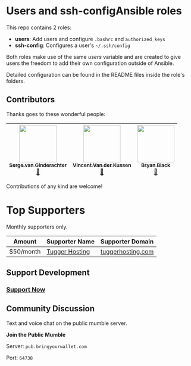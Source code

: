 # Users and ssh-configAnsible roles
This repo contains 2 roles:

- **users**: Add users and configure `.bashrc` and `authorized_keys`
- **ssh-config**: Configures a user's `~/.ssh/config`

Both roles make use of the same _users_ variable and are created to give users the freedom to add their own configuration outside of Ansible.

Detailed configuration can be found in the README files inside the role's folders.

## Contributors

Thanks goes to these wonderful people:

<!-- ALL-CONTRIBUTORS-LIST:START - Do not remove or modify this section -->
| [<img src="https://avatars2.githubusercontent.com/u/382239" width="100px;"/><br /><sub>Serge van Ginderachter</sub>](https://github.com/srgvg)<br />[📖](https://github.com/stationgroup/ansible-experiments/commits?author=srgvg) | [<img src="https://avatars1.githubusercontent.com/u/676958" width="100px;"/><br /><sub>Vincent Van der Kussen</sub>](https://github.com/vincentvdk)<br />[📖](https://github.com/stationgroup/ansible-experiments/commits?author=vincentvdk) | [<img src="https://avatars.githubusercontent.com/u/5644977?v=3" width="100px;"/><br /><sub>Bryan Black</sub>](https://bringyourwallet.com)<br />[📖](https://github.com/stationgroup/ansible-experiments/commits?author=reelsense) 
| :---: | :---: | :---: |

<!-- ALL-CONTRIBUTORS-LIST:END -->

Contributions of any kind are welcome!


# Top Supporters

Monthly supporters only.

Amount     | Supporter Name            | Supporter Domain       
-----------|---------------------------|------------------------
$50/month  | [Tugger Hosting][thgh]    | [tuggerhosting.com][th]

[reelsense]: https://github.com/reelsense
[byw]: http://frothymix.info
[thgh]: https://github.com/TuggerHosting
[th]: https://tuggerhosting.com/
[ydn]: https://yelladognetworks.com


## Support Development

### **[Support Now](https://bringyourwallet.com/donate)**


## Community Discussion

Text and voice chat on the public mumble server.

**Join the Public Mumble**

Server: `pub.bringyourwallet.com`

Port: `64738`

